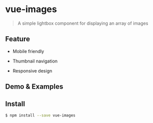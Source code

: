 # vue-images

> A simple lightbox component for displaying an array of images

## Feature

- Mobile friendly

- Thumbnail navigation

- Responsive design

## Demo & Examples

## Install

``` bash
$ npm install --save vue-images
```
